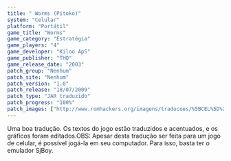 ```yaml
---
title: " Worms (Pitoko)"
system: "Celular"
platform: "Portátil"
game_title: "Worms"
game_category: "Estratégia"
game_players: "4"
game_developer: "Kiloo ApS"
game_publisher: "THQ"
game_release_date: "2003"
patch_group: "Nenhum"
patch_site: "Nenhum"
patch_version: "1.0"
patch_release: "18/07/2009"
patch_type: "JAR traduzido"
patch_progress: "100%"
patch_images: ["http://www.romhackers.org/imagens/traducoes/%5BCEL%5D%20Worms%20-%20Pitoko%20-%201.png","http://www.romhackers.org/imagens/traducoes/%5BCEL%5D%20Worms%20-%20Pitoko%20-%202.png","http://www.romhackers.org/imagens/traducoes/%5BCEL%5D%20Worms%20-%20Pitoko%20-%203.png"]
---
```

Uma boa tradução. Os textos do jogo estão traduzidos e acentuados, e os gráficos foram editados.OBS: Apesar desta tradução ser feita para um jogo de celular, é possível jogá-la em seu computador. Para isso, basta ter o emulador SjBoy.
